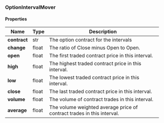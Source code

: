 

[//]: # (CLASS:OptionIntervalMover)

[//]: # (KIND:object)

### OptionIntervalMover

#### Properties

[//]: # (START_DEFINITION)

Name | Type | Description
------------ | ------------- | -------------
**contract** | str | The option contract for the intervals &nbsp;
**change** | float | The ratio of Close minus Open to Open. &nbsp;
**open** | float | The first traded contract price in this interval. &nbsp;
**high** | float | The highest traded contract price in this interval. &nbsp;
**low** | float | The lowest traded contract price in this interval. &nbsp;
**close** | float | The last traded contract price in this interval. &nbsp;
**volume** | float | The volume of contract trades in this interval. &nbsp;
**average** | float | The volume weighted average price of contract trades in this interval. &nbsp;

[//]: # (END_DEFINITION)



